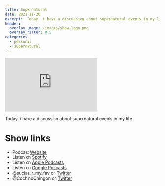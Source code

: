 ```yaml
---
title: Supernatural
date: 2021-11-20
excerpt:  Today  i have a discussion about supernatural events in my life
header:
  overlay_image: /images/show-logo.png
  overlay_filter: 0.5
categories: 
  - personal
  - supernatural
---
```


<iframe src='https://embed.podcasts.apple.com/us/podcast/supernatural/id1548173787?i=1000542540014&amp;theme=dark' height='175' frameborder='0' allowtransparency='true' allow='encrypted-media''></iframe>

Today  i have a discussion about supernatural events in my life

# Show links

* <i class='fas fa-link'></i>Podcast [ Website](https://sucias.xyz)
* <i class='fab fa-spotify'></i>Listen on [Spotify](https://open.spotify.com/show/3XjoipCU3QzeIaQAAQpBdW)
* <i class='fas fa-podcast'></i>Listen on [Apple Podcasts](https://podcasts.apple.com/us/podcast/sucias-are-my-favorite/id1548173787)
* <i class='fab fa-google-play'></i>Listen on [Google Podcasts](https://podcasts.google.com/feed/aHR0cHM6Ly9hbmNob3IuZm0vcy80MjI0YzYzYy9wb2RjYXN0L3Jzcw==)
* <i class='fab fa-twitter'></i>@sucias_r_my_fav on [Twitter](https://twitter.com/sucias_r_my_fav)
* <i class='fab fa-twitter'></i>@CochinoChingon on [Twitter](https://twitter.com/cochinochingon)
